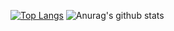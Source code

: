 [![Top Langs](https://github-readme-stats.vercel.app/api/top-langs/?username=0xWaleed&layout=compact&theme=dark&hide=c%23,html,cmake,css&langs_count=15)](https://github.com/anuraghazra/github-readme-stats) ![Anurag's github stats](https://github-readme-stats.vercel.app/api?username=0xWaleed&count_private=true&theme=dark&show_icons=true&include_all_commits=true&show_owner=true)

